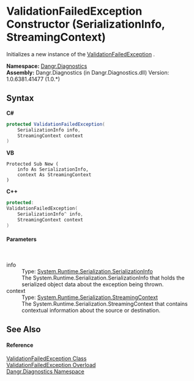 # ValidationFailedException Constructor (SerializationInfo, StreamingContext)
 

Initializes a new instance of the <a href="T_Dangr_Diagnostics_ValidationFailedException">ValidationFailedException</a> .

**Namespace:**&nbsp;<a href="N_Dangr_Diagnostics">Dangr.Diagnostics</a><br />**Assembly:**&nbsp;Dangr.Diagnostics (in Dangr.Diagnostics.dll) Version: 1.0.6381.41477 (1.0.*)

## Syntax

**C#**<br />
``` C#
protected ValidationFailedException(
	SerializationInfo info,
	StreamingContext context
)
```

**VB**<br />
``` VB
Protected Sub New ( 
	info As SerializationInfo,
	context As StreamingContext
)
```

**C++**<br />
``` C++
protected:
ValidationFailedException(
	SerializationInfo^ info, 
	StreamingContext context
)
```


#### Parameters
&nbsp;<dl><dt>info</dt><dd>Type: <a href="http://msdn2.microsoft.com/en-us/library/a9b6042e" target="_blank">System.Runtime.Serialization.SerializationInfo</a><br />The System.Runtime.Serialization.SerializationInfo that holds the serialized object data about the exception being thrown.</dd><dt>context</dt><dd>Type: <a href="http://msdn2.microsoft.com/en-us/library/t16abws5" target="_blank">System.Runtime.Serialization.StreamingContext</a><br />The System.Runtime.Serialization.StreamingContext that contains contextual information about the source or destination.</dd></dl>

## See Also


#### Reference
<a href="T_Dangr_Diagnostics_ValidationFailedException">ValidationFailedException Class</a><br /><a href="Overload_Dangr_Diagnostics_ValidationFailedException__ctor">ValidationFailedException Overload</a><br /><a href="N_Dangr_Diagnostics">Dangr.Diagnostics Namespace</a><br />